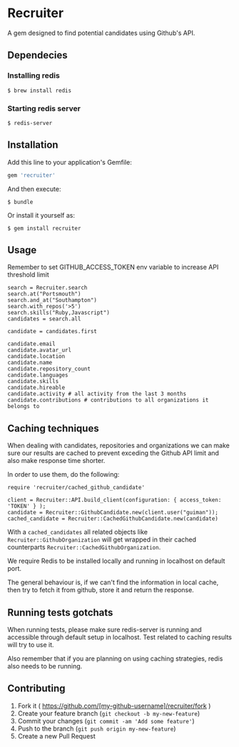 # Recruiter

A gem designed to find potential candidates using Github's API.

## Dependecies

### Installing redis
```
$ brew install redis
```

### Starting redis server
```
$ redis-server
```

## Installation

Add this line to your application's Gemfile:

```ruby
gem 'recruiter'
```

And then execute:

    $ bundle

Or install it yourself as:

    $ gem install recruiter

## Usage

Remember to set GITHUB_ACCESS_TOKEN env variable to increase API threshold limit

```
search = Recruiter.search
search.at("Portsmouth")
search.and_at("Southampton")
search.with_repos('>5')
search.skills("Ruby,Javascript")
candidates = search.all

candidate = candidates.first

candidate.email
candidate.avatar_url
candidate.location
candidate.name
candidate.repository_count
candidate.languages
candidate.skills
candidate.hireable
candidate.activity # all activity from the last 3 months
candidate.contributions # contributions to all organizations it belongs to
```


## Caching techniques

When dealing with candidates, repositories and organizations we can make sure our results are cached to prevent exceding the Github API limit and also make response time shorter.

In order to use them, do the following:


```
require 'recruiter/cached_github_candidate'

client = Recruiter::API.build_client(configuration: { access_token: 'TOKEN' } );
candidate = Recruiter::GithubCandidate.new(client.user("guiman"));
cached_candidate = Recruiter::CachedGithubCandidate.new(candidate)
```

With a `cached_candidates` all related objects like `Recruiter::GithubOrganization` will get wrapped in their cached counterparts `Recruiter::CachedGithubOrganization`.

We require Redis to be installed locally and running in localhost on default port.

The general behaviour is, if we can't find the information in local cache, then try to fetch it from github, store it and return the response.


## Running tests gotchats
When running tests, please make sure redis-server is running and accessible through default setup in localhost. Test related to caching results will try to use it.

Also remember that if you are planning on using caching strategies, redis also needs to be running.


## Contributing

1. Fork it ( https://github.com/[my-github-username]/recruiter/fork )
2. Create your feature branch (`git checkout -b my-new-feature`)
3. Commit your changes (`git commit -am 'Add some feature'`)
4. Push to the branch (`git push origin my-new-feature`)
5. Create a new Pull Request
